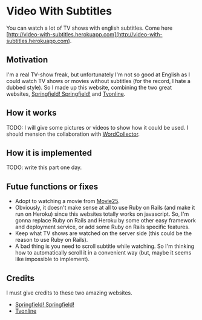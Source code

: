 # Video With Subtitles

You can watch a lot of TV shows with english subtitles. Come here [http://video-with-subtitles.herokuapp.com](http://video-with-subtitles.herokuapp.com).

## Motivation

I'm a real TV-show freak, but unfortunately I'm not so good at English as I could watch TV shows or movies without subtitles (for the record, I hate a dubbed style). So I made up this website, combining the two great websites, [Springfield! Springfield!](http://www.springfieldspringfield.co.uk) and [Tvonline](http://www.tvonline.tw). 

## How it works

TODO: I will give some pictures or videos to show how it could be used. I should mension the collaboration with [WordCollector](http://github.com/hi-ogawa/wordCollector).

## How it is implemented

TODO: write this part one day.

## Futue functions or fixes

- Adopt to watching a movie from [Movie25](http://movie25.ag).
- Obviously, it doesn't make sense at all to use Ruby on Rails (and make it run on Heroku) since this websites totally works on javascript. So, I'm gonna replace Ruby on Rails and Heroku by some other easy framework and deployment service, or add some Ruby on Rails specific features.
- Keep what TV shows are watched on the server side (this could be the reason to use Ruby on Rails).
- A bad thing is you need to scroll subtitle while watching. So I'm thinking how to automatically scroll it in a convenient way (but, maybe it seems like impossible to implement).

## Credits

I must give credits to these two amazing websites.

- [Springfield! Springfield!](http://www.springfieldspringfield.co.uk)
- [Tvonline](http://www.tvonline.tw)
